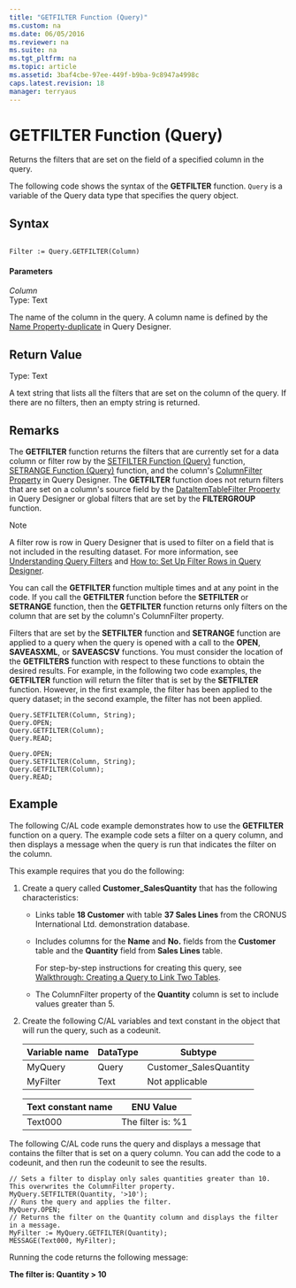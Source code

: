 ```yaml
---
title: "GETFILTER Function (Query)"
ms.custom: na
ms.date: 06/05/2016
ms.reviewer: na
ms.suite: na
ms.tgt_pltfrm: na
ms.topic: article
ms.assetid: 3baf4cbe-97ee-449f-b9ba-9c8947a4998c
caps.latest.revision: 18
manager: terryaus
---
```

# GETFILTER Function (Query)
Returns the filters that are set on the field of a specified column in the query.  
  
 The following code shows the syntax of the **GETFILTER** function. `Query` is a variable of the Query data type that specifies the query object.  
  
## Syntax  
  
```  
  
Filter := Query.GETFILTER(Column)  
```  
  
#### Parameters  
 *Column*  
 Type: Text  
  
 The name of the column in the query. A column name is defined by the [Name Property\-duplicate](../dynamics-nav/Name-Property-duplicate.md) in Query Designer.  
  
## Return Value  
 Type: Text  
  
 A text string that lists all the filters that are set on the column of the query. If there are no filters, then an empty string is returned.  
  
## Remarks  
 The **GETFILTER** function returns the filters that are currently set for a data column or filter row by the [SETFILTER Function \(Query\)](../dynamics-nav/SETFILTER-Function--Query-.md) function, [SETRANGE Function \(Query\)](../dynamics-nav/SETRANGE-Function--Query-.md) function, and the column's [ColumnFilter Property](../dynamics-nav/ColumnFilter-Property.md) in Query Designer. The **GETFILTER** function does not return filters that are set on a column's source field by the [DataItemTableFilter Property](../dynamics-nav/DataItemTableFilter-Property.md) in Query Designer or global filters that are set by the **FILTERGROUP** function.  
  
> [!NOTE]  
>  A filter row is row in Query Designer that is used to filter on a field that is not included in the resulting dataset. For more information, see [Understanding Query Filters](../dynamics-nav/Understanding-Query-Filters.md) and [How to: Set Up Filter Rows in Query Designer](../Topic/How%20to:%20Set%20Up%20Filter%20Rows%20in%20Query%20Designer.md).  
  
 You can call the **GETFILTER** function multiple times and at any point in the code. If you call the **GETFILTER** function before the **SETFILTER** or **SETRANGE** function, then the **GETFILTER** function returns only filters on the column that are set by the column's ColumnFilter property.  
  
 Filters that are set by the **SETFILTER** function and **SETRANGE** function are applied to a query when the query is opened with a call to the **OPEN**, **SAVEASXML**, or **SAVEASCSV** functions. You must consider the location of the **GETFILTERS** function with respect to these functions to obtain the desired results. For example, in the following two code examples, the **GETFILTER** function will return the filter that is set by the **SETFILTER** function. However, in the first example, the filter has been applied to the query dataset; in the second example, the filter has not been applied.  
  
```  
Query.SETFILTER(Column, String);  
Query.OPEN;   
Query.GETFILTER(Column);  
Query.READ;  
```  
  
```  
Query.OPEN;   
Query.SETFILTER(Column, String);  
Query.GETFILTER(Column);  
Query.READ;  
```  
  
## Example  
 The following C\/AL code example demonstrates how to use the **GETFILTER** function on a query. The example code sets a filter on a query column, and then displays a message when the query is run that indicates the filter on the column.  
  
 This example requires that you do the following:  
  
1.  Create a query called **Customer\_SalesQuantity** that has the following characteristics:  
  
    -   Links table **18 Customer** with table **37 Sales Lines** from the CRONUS International Ltd. demonstration database.  
  
    -   Includes columns for the **Name** and **No.** fields from the **Customer** table and the **Quantity** field from **Sales Lines** table.  
  
         For step\-by\-step instructions for creating this query, see [Walkthrough: Creating a Query to Link Two Tables](../Topic/Walkthrough:%20Creating%20a%20Query%20to%20Link%20Two%20Tables.md).  
  
    -   The ColumnFilter property of the **Quantity** column is set to include values greater than 5.  
  
2.  Create the following C\/AL variables and text constant in the object that will run the query, such as a codeunit.  
  
    |Variable name|DataType|Subtype|  
    |-------------------|--------------|-------------|  
    |MyQuery|Query|Customer\_SalesQuantity|  
    |MyFilter|Text|Not applicable|  
  
    |Text constant name|ENU Value|  
    |------------------------|---------------|  
    |Text000|The filter is: %1|  
  
 The following C\/AL code runs the query and displays a message that contains the filter that is set on a query column. You can add the code to a codeunit, and then run the codeunit to see the results.  
  
```  
// Sets a filter to display only sales quantities greater than 10. This overwrites the ColumnFilter property.  
MyQuery.SETFILTER(Quantity, '>10');  
// Runs the query and applies the filter.  
MyQuery.OPEN;  
// Returns the filter on the Quantity column and displays the filter in a message.  
MyFilter := MyQuery.GETFILTER(Quantity);  
MESSAGE(Text000, MyFilter);  
```  
  
 Running the code returns the following message:  
  
 **The filter is: Quantity \> 10**